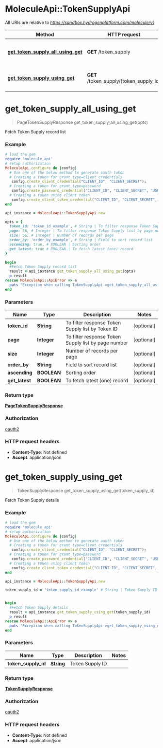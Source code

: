 # MoleculeApi::TokenSupplyApi

All URIs are relative to *https://sandbox.hydrogenplatform.com/molecule/v1*

Method | HTTP request | Description
------------- | ------------- | -------------
[**get_token_supply_all_using_get**](TokenSupplyApi.md#get_token_supply_all_using_get) | **GET** /token_supply | Fetch Token Supply record list
[**get_token_supply_using_get**](TokenSupplyApi.md#get_token_supply_using_get) | **GET** /token_supply/{token_supply_id} | Fetch Token Supply details


# **get_token_supply_all_using_get**
> PageTokenSupplyResponse get_token_supply_all_using_get(opts)

Fetch Token Supply record list

### Example
```ruby
# load the gem
require 'molecule_api'
# setup authorization
MoleculeApi.configure do |config|
  # Use one of the below method to generate oauth token        
  # Creating a token for grant_type=client_credentials
   config.create_client_credential("CLIENT_ID", "CLIENT_SECRET");
  # Creating a token for grant_type=password
   config.create_password_credential("CLIENT_ID", "CLIENT_SECRET", "USERNAME", "PASSWORD");
  # Creating a token using client token
   config.create_client_token_credential("CLIENT_ID", "CLIENT_SECRET", "CLIENT_TOKEN");
end

api_instance = MoleculeApi::TokenSupplyApi.new

opts = { 
  token_id: 'token_id_example', # String | To filter response Token Supply list by Token ID
  page: 56, # Integer | To filter response Token Supply list by page number
  size: 56, # Integer | Number of records per page
  order_by: 'order_by_example', # String | Field to sort record list
  ascending: true, # BOOLEAN | Sorting order
  get_latest: true # BOOLEAN | To fetch latest (one) record
}

begin
  #Fetch Token Supply record list
  result = api_instance.get_token_supply_all_using_get(opts)
  p result
rescue MoleculeApi::ApiError => e
  puts "Exception when calling TokenSupplyApi->get_token_supply_all_using_get: #{e}"
end
```

### Parameters

Name | Type | Description  | Notes
------------- | ------------- | ------------- | -------------
 **token_id** | [**String**](.md)| To filter response Token Supply list by Token ID | [optional] 
 **page** | **Integer**| To filter response Token Supply list by page number | [optional] 
 **size** | **Integer**| Number of records per page | [optional] 
 **order_by** | **String**| Field to sort record list | [optional] 
 **ascending** | **BOOLEAN**| Sorting order | [optional] 
 **get_latest** | **BOOLEAN**| To fetch latest (one) record | [optional] 

### Return type

[**PageTokenSupplyResponse**](PageTokenSupplyResponse.md)

### Authorization

[oauth2](../README.md#oauth2)

### HTTP request headers

 - **Content-Type**: Not defined
 - **Accept**: application/json



# **get_token_supply_using_get**
> TokenSupplyResponse get_token_supply_using_get(token_supply_id)

Fetch Token Supply details

### Example
```ruby
# load the gem
require 'molecule_api'
# setup authorization
MoleculeApi.configure do |config|
  # Use one of the below method to generate oauth token        
  # Creating a token for grant_type=client_credentials
   config.create_client_credential("CLIENT_ID", "CLIENT_SECRET");
  # Creating a token for grant_type=password
   config.create_password_credential("CLIENT_ID", "CLIENT_SECRET", "USERNAME", "PASSWORD");
  # Creating a token using client token
   config.create_client_token_credential("CLIENT_ID", "CLIENT_SECRET", "CLIENT_TOKEN");
end

api_instance = MoleculeApi::TokenSupplyApi.new

token_supply_id = 'token_supply_id_example' # String | Token Supply ID


begin
  #Fetch Token Supply details
  result = api_instance.get_token_supply_using_get(token_supply_id)
  p result
rescue MoleculeApi::ApiError => e
  puts "Exception when calling TokenSupplyApi->get_token_supply_using_get: #{e}"
end
```

### Parameters

Name | Type | Description  | Notes
------------- | ------------- | ------------- | -------------
 **token_supply_id** | [**String**](.md)| Token Supply ID | 

### Return type

[**TokenSupplyResponse**](TokenSupplyResponse.md)

### Authorization

[oauth2](../README.md#oauth2)

### HTTP request headers

 - **Content-Type**: Not defined
 - **Accept**: application/json



